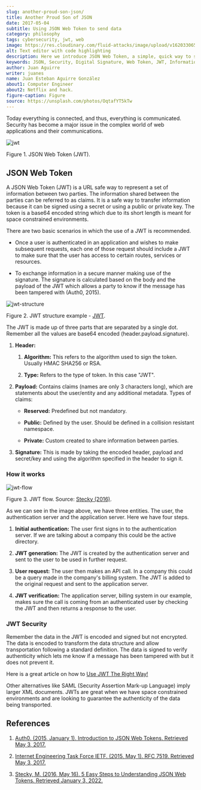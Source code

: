 ```yaml
---
slug: another-proud-son-json/
title: Another Proud Son of JSON
date: 2017-05-04
subtitle: Using JSON Web Token to send data
category: philosophy
tags: cybersecurity, jwt, web
image: https://res.cloudinary.com/fluid-attacks/image/upload/v1620330659/blog/another-proud-son-json/cover_udy9xc.webp
alt: Text editor with code highlighting
description: Here we introduce JSON Web Token, a simple, quick way to send secure, digitally signed data from one part to another via URL using a base64 algorithm to encode.
keywords: JSON, Security, Digital Signature, Web Token, JWT, Information, Pentesting, Ethical Hacking
author: Juan Aguirre
writer: juanes
name: Juan Esteban Aguirre González
about1: Computer Engineer
about2: Netflix and hack.
figure-caption: Figure
source: https://unsplash.com/photos/OqtafYT5kTw
---
```


Today everything is connected,
and thus,
everything is communicated.
Security has become a major issue
in the complex world of web applications and their communications.

<div class="imgblock">

![jwt](https://res.cloudinary.com/fluid-attacks/image/upload/v1620330656/blog/another-proud-son-json/image3_qksfgj.webp)

<div class="title">

Figure 1. JSON Web Token (JWT).

</div>

</div>

## JSON Web Token

A JSON Web Token (JWT) is a URL safe way to represent a set of information
between two parties.
The information shared between the parties can be referred to as claims.
It is a safe way to transfer information
because it can be signed using a secret or using a public or private key.
The token is a base64 encoded string
which due to its short length is meant for space constrained environments.

There are two basic scenarios in which the use of a JWT is recommended.

- Once a user is authenticated in an application
  and wishes to make subsequent requests,
  each one of those request should include a JWT
  to make sure that the user has access to certain routes,
  services or resources.

- To exchange information in a secure manner
  making use of the signature.
  The signature is calculated based on the body and the payload of the JWT
  which allows a party to know if the message has been tampered with
  (Auth0, 2015).

<div class="imgblock">

![jwt-structure](https://res.cloudinary.com/fluid-attacks/image/upload/v1620330658/blog/another-proud-son-json/image1_sjqdcz.webp)

<div class="title">

Figure 2. JWT structure example - [JWT](https://jwt.io/).

</div>

</div>

The JWT is made up of three parts that are separated by a single dot.
Remember all the values are base64 encoded (header.payload.signature).

1. **Header:**

    1. **Algorithm:** This refers to the algorithm used to sign the token.
        Usually HMAC SHA256 or RSA.

    2. **Type:** Refers to the type of token. In this case "JWT".

2. **Payload:** Contains claims (names are only 3 characters long),
    which are statements about the user/entity
    and any additional metadata.
    Types of claims:

    - **Reserved:** Predefined but not mandatory.

    - **Public:** Defined by the user.
      Should be defined in a collision resistant namespace.

    - **Private:** Custom created to share information between parties.

3. **Signature:** This is made by taking the encoded header,
    payload and secret/key
    and using the algorithm specified in the header to sign it.

### How it works

<div class="imgblock">

![jwt-flow](https://res.cloudinary.com/fluid-attacks/image/upload/v1620330659/blog/another-proud-son-json/image2_hvbe9y.webp)

<div class="title">

Figure 3. JWT flow. Source: [Stecky (2016)](https://www.slideshare.net/amitgupta4078/5-easy-steps-to-understanding-json-web-tokens-jwt).

</div>

</div>

As we can see in the image above,
we have three entities.
The user,
the authentication server
and the application server.
Here we have four steps.

1. **Initial authentication:**
    The user first signs in to the authentication server.
    If we are talking about a company this could be the active directory.

2. **JWT generation:**
    The JWT is created by the authentication server
    and sent to the user to be used in further request.

3. **User request:**
    The user then makes an API call.
    In a company this could be a query made in the company's billing system.
    The JWT is added to the original request
    and sent to the application server.

4. **JWT verification:**
    The application server,
    billing system in our example,
    makes sure the call is coming from an authenticated user
    by checking the JWT
    and then returns a response to the user.

### JWT Security

Remember the data in the JWT is encoded and signed but not encrypted.
The data is encoded to transform the data structure
and allow transportation following a standard definition.
The data is signed to verify authenticity
which lets me know if a message has been tampered with
but it does not prevent it.

Here is a great article on how to [Use JWT The Right
Way\!](https://stormpath.com/blog/jwt-the-right-way)

Other alternatives
like SAML (Security Assertion Mark-up Language)
imply larger XML documents.
JWTs are great when we have space constrained environments
and are looking to guarantee the authenticity of the data being transported.

## References

1. [Auth0. (2015, January 1). Introduction to JSON Web Tokens.
    Retrieved May 3, 2017.](https://jwt.io/introduction/)

2. [Internet Engineering Task Force IETF. (2015, May 1). RFC 7519.
    Retrieved May 3, 2017.](https://tools.ietf.org/html/rfc7519)

3. [Stecky, M. (2016, May 16). 5 Easy Steps to Understanding JSON Web Tokens.
    Retrieved January 3, 2022.](https://www.slideshare.net/amitgupta4078/5-easy-steps-to-understanding-json-web-tokens-jwt)
